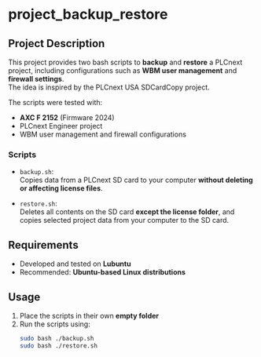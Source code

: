 # project_backup_restore

## Project Description

This project provides two bash scripts to **backup** and **restore** a PLCnext project, including configurations such as **WBM user management** and **firewall settings**.  
The idea is inspired by the PLCnext USA SDCardCopy project.

The scripts were tested with:
- **AXC F 2152** (Firmware 2024)
- PLCnext Engineer project
- WBM user management and firewall configurations

### Scripts

- `backup.sh`:  
  Copies data from a PLCnext SD card to your computer **without deleting or affecting license files**.

- `restore.sh`:  
  Deletes all contents on the SD card **except the license folder**, and copies selected project data from your computer to the SD card.

## Requirements

- Developed and tested on **Lubuntu**
- Recommended: **Ubuntu-based Linux distributions**

## Usage

1. Place the scripts in their own **empty folder**
2. Run the scripts using:
   ```bash
   sudo bash ./backup.sh
   sudo bash ./restore.sh
   ```

